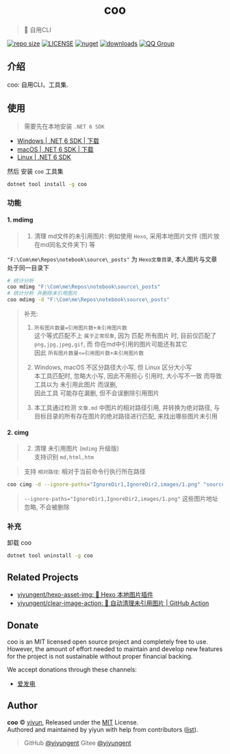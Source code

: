 <p align="center">
<!-- <img src="docs/_images/coo.png" alt="coo"> -->
</p>
<h1 align="center">coo</h1>

> :cake: 自用CLI

[![repo size](https://img.shields.io/github/repo-size/yiyungent/coo.svg?style=flat)]()
[![LICENSE](https://img.shields.io/github/license/yiyungent/coo.svg?style=flat)](https://github.com/yiyungent/coo/blob/master/LICENSE)
[![nuget](https://img.shields.io/nuget/v/coo.svg?style=flat)](https://www.nuget.org/packages/coo/)
[![downloads](https://img.shields.io/nuget/dt/coo.svg?style=flat)](https://www.nuget.org/packages/coo/)
[![QQ Group](https://img.shields.io/badge/QQ%20Group-894031109-deepgreen)](https://jq.qq.com/?_wv=1027&k=q5R82fYN)



## 介绍

coo: 自用CLI，工具集.   
 

## 使用

> 需要先在本地安装 `.NET 6 SDK`

- [Windows | .NET 6 SDK | 下载](https://dotnet.microsoft.com/download/dotnet/thank-you/sdk-6.0.100-windows-x64-installer)
- [macOS | .NET 6 SDK | 下载](https://dotnet.microsoft.com/download/dotnet/thank-you/sdk-6.0.100-macos-x64-installer)
- [Linux | .NET 6 SDK](https://docs.microsoft.com/dotnet/core/install/linux?WT.mc_id=dotnet-35129-website)

然后 安装 `coo` 工具集

```bash
dotnet tool install -g coo
```

### 功能

#### 1. mdimg

> 1. 清理 md文件的未引用图片: 例如使用 `Hexo`, 采用本地图片文件 (图片放在md同名文件夹下) 等    

`"F:\Com\me\Repos\notebook\source\_posts"` 为 `Hexo文章目录`, 本人图片与文章处于同一目录下

```bash
# 统计分析
coo mdimg "F:\Com\me\Repos\notebook\source\_posts"
# 统计分析 并删除未引用图片
coo mdimg -d "F:\Com\me\Repos\notebook\source\_posts"
```

> 补充:  
> 1. `所有图片数量=引用图片数+未引用图片数`      
> 这个等式匹配不上 `属于正常现象`, 因为 匹配 所有图片 时, 目前仅匹配了 `png,jpg,jpeg,gif`, 而 你在md中引用的图片可能还有其它       
> 因此 `所有图片数量<=引用图片数+未引用图片数`
>      
> 2. Windows, macOS 不区分路径大小写, 但 Linux 区分大小写      
> 本工具匹配时, 忽略大小写, 因此不用担心 引用时, 大小写不一致 而导致工具以为 未引用此图片 而误删,       
> 因此工具 可能存在漏删, 但不会误删除引用图片
> 
> 3. 本工具通过检测 `文章.md` 中图片的相对路径引用, 并转换为绝对路径, 与目标目录的所有存在图片的绝对路径进行匹配, 来找出哪些图片未引用

#### 2. cimg

> 2. 清理 未引用图片  (`mdimg` 升级版)     
> 支持识别 `md,html,htm` 

> 支持 `相对路径`: 相对于当前命令行执行所在路径

```bash
coo cimg -d --ignore-paths="IgnoreDir1,IgnoreDir2,images/1.png" "source/_posts"
```

> `--ignore-paths="IgnoreDir1,IgnoreDir2,images/1.png"` 这些图片地址忽略, 不会被删除



### 补充

卸载 coo

```bash
dotnet tool uninstall -g coo
```

## Related Projects

- [yiyungent/hexo-asset-img: 🍰 Hexo 本地图片插件](https://github.com/yiyungent/hexo-asset-img)
- [yiyungent/clear-image-action: 🔧 自动清理未引用图片 | GitHub Action](https://github.com/yiyungent/clear-image-action)

## Donate

coo is an MIT licensed open source project and completely free to use. However, the amount of effort needed to maintain and develop new features for the project is not sustainable without proper financial backing.

We accept donations through these channels:
- <a href="https://afdian.net/@yiyun" target="_blank">爱发电</a>

## Author

**coo** © [yiyun](https://github.com/yiyungent), Released under the [MIT](./LICENSE) License.<br>
Authored and maintained by yiyun with help from contributors ([list](https://github.com/yiyungent/coo/contributors)).

> GitHub [@yiyungent](https://github.com/yiyungent) Gitee [@yiyungent](https://gitee.com/yiyungent)

